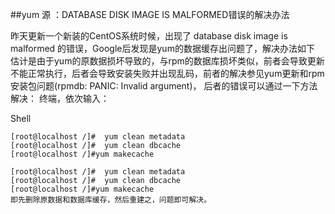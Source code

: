 ##yum 源 ：DATABASE DISK IMAGE IS MALFORMED错误的解决办法

昨天更新一个新装的CentOS系统时候，出现了 database disk image is malformed 的错误，Google后发现是yum的数据缓存出问题了，解决办法如下
估计是由于yum的原数据损坏导致的，与rpm的数据库损坏类似，前者会导致更新不能正常执行，后者会导致安装失败并出现乱码，前者的解决参见yum更新和rpm安装包问题(rpmdb: PANIC: Invalid argument)，
后者的错误可以通过一下方法解决：
终端，依次输入：

Shell

	[root@localhost /]#  yum clean metadata
	[root@localhost /]#  yum clean dbcache
	[root@localhost /]#yum makecache

	[root@localhost /]#  yum clean metadata
	[root@localhost /]#  yum clean dbcache
	[root@localhost /]#yum makecache
	即先删除原数据和数据库缓存，然后重建之，问题即可解决。
